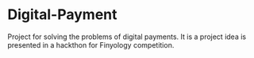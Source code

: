 # Digital-Payment
Project for solving the problems of digital payments. It is a project idea is presented in a hackthon for Finyology competition.
